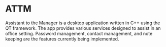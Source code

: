# ATTM
Assistant to the Manager is a desktop application written in C++ using the QT framework. The app provides various services designed to assist in an office setting. Password management, contact management, and note keeping are the features currently being implemented.
